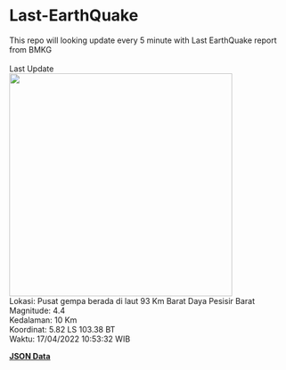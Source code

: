 # Last-EarthQuake
This repo will looking update every 5 minute with Last EarthQuake report from BMKG
<br>
<br>
Last Update
<br>
<img src="https://ews.bmkg.go.id/TEWS/data/20220417105332.mmi.jpg" width="400"/>
<br>
Lokasi: Pusat gempa berada di laut 93 Km Barat Daya Pesisir Barat <br>
Magnitude: 4.4 <br>
Kedalaman: 10 Km <br>
Koordinat: 5.82 LS 103.38 BT <br>
Waktu: 17/04/2022 10:53:32 WIB <br>

<a href="./data/data.json">**JSON Data**</a>
